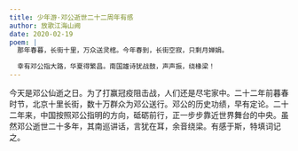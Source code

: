 ```yaml
---
title: 少年游·邓公逝世二十二周年有感
author: 放歌江海山阙
date: 2020-02-19
poem: |
  那年春暮，长街十里，万众送灵棺。今年春到，长街空寂，只剩月婵娟。

  幸有邓公指大路，华夏得繁昌。南国雄诗犹战鼓，声声振，绕椽梁！
---
```


今天是邓公仙逝之日。为了打赢冠疫阻击战，人们还是尽宅家中。二十二年前暮春时节，北京十里长街，数十万群众为邓公送行。邓公的历史功绩，早有定论。二十二年来，中国按照邓公指明的方向，砥砺前行，正一步步靠近世界舞台的中央。虽然邓公逝世二十多年，其南巡讲话，言犹在耳，余音绕梁。有感于斯，特填词记之。
